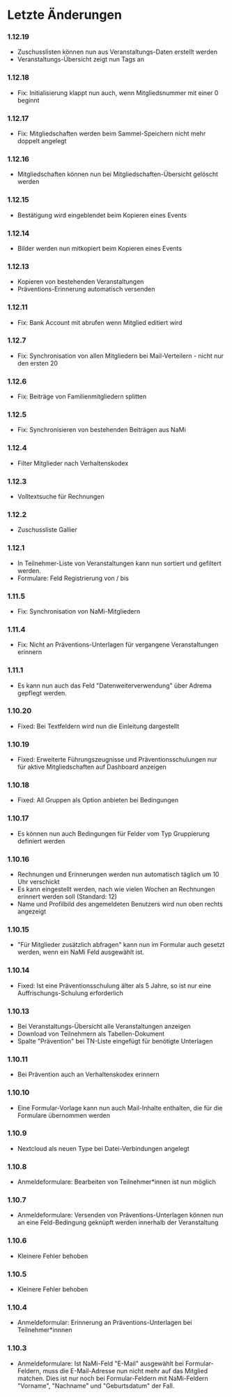 # Letzte Änderungen

### 1.12.19

-   Zuschusslisten können nun aus Veranstaltungs-Daten erstellt werden
-   Veranstaltungs-Übersicht zeigt nun Tags an

### 1.12.18

-   Fix: Initialisierung klappt nun auch, wenn Mitgliedsnummer mit einer 0 beginnt

### 1.12.17

-   Fix: Mitgliedschaften werden beim Sammel-Speichern nicht mehr doppelt angelegt

### 1.12.16

-   Mitgliedschaften können nun bei Mitgliedschaften-Übersicht gelöscht werden

### 1.12.15

-   Bestätigung wird eingeblendet beim Kopieren eines Events

### 1.12.14

-   Bilder werden nun mitkopiert beim Kopieren eines Events

### 1.12.13

-   Kopieren von bestehenden Veranstaltungen
-   Präventions-Erinnerung automatisch versenden

### 1.12.11

-   Fix: Bank Account mit abrufen wenn Mitglied editiert wird

### 1.12.7

-   Fix: Synchronisation von allen Mitgliedern bei Mail-Verteilern - nicht nur den ersten 20

### 1.12.6

-   Fix: Beiträge von Familienmitgliedern splitten

### 1.12.5

-   Fix: Synchronisieren von bestehenden Beiträgen aus NaMi

### 1.12.4

-   Filter Mitglieder nach Verhaltenskodex

### 1.12.3

-   Volltextsuche für Rechnungen

### 1.12.2

-   Zuschussliste Gallier

### 1.12.1

-   In Teilnehmer-Liste von Veranstaltungen kann nun sortiert und gefiltert werden.
-   Formulare: Feld Registrierung von / bis

### 1.11.5

-   Fix: Synchronisation von NaMi-Mitgliedern

### 1.11.4

-   Fix: Nicht an Präventions-Unterlagen für vergangene Veranstaltungen erinnern

### 1.11.1

-   Es kann nun auch das Feld "Datenweiterverwendung" über Adrema gepflegt werden.

### 1.10.20

-   Fixed: Bei Textfeldern wird nun die Einleitung dargestellt

### 1.10.19

-   Fixed: Erweiterte Führungszeugnisse und Präventionsschulungen nur für aktive Mitgliedschaften auf Dashboard anzeigen

### 1.10.18

-   Fixed: All Gruppen als Option anbieten bei Bedingungen

### 1.10.17

-   Es können nun auch Bedingungen für Felder vom Typ Gruppierung definiert werden

### 1.10.16

-   Rechnungen und Erinnerungen werden nun automatisch täglich um 10 Uhr verschickt
-   Es kann eingestellt werden, nach wie vielen Wochen an Rechnungen erinnert werden soll (Standard: 12)
-   Name und Profilbild des angemeldeten Benutzers wird nun oben rechts angezeigt

### 1.10.15

-   "Für Mitglieder zusätzlich abfragen" kann nun im Formular auch gesetzt werden, wenn ein NaMi Feld ausgewählt ist.

### 1.10.14

-   Fixed: Ist eine Präventionsschulung älter als 5 Jahre, so ist nur eine Auffrischungs-Schulung erforderlich

### 1.10.13

-   Bei Veranstaltungs-Übersicht alle Veranstaltungen anzeigen
-   Download von Teilnehmern als Tabellen-Dokument
-   Spalte "Prävention" bei TN-Liste eingefügt für benötigte Unterlagen

### 1.10.11

-   Bei Prävention auch an Verhaltenskodex erinnern

### 1.10.10

-   Eine Formular-Vorlage kann nun auch Mail-Inhalte enthalten, die für die Formulare übernommen werden

### 1.10.9

-   Nextcloud als neuen Type bei Datei-Verbindungen angelegt

### 1.10.8

-   Anmeldeformulare: Bearbeiten von Teilnehmer\*innen ist nun möglich

### 1.10.7

-   Anmeldeformulare: Versenden von Präventions-Unterlagen können nun an eine Feld-Bedingung geknüpft werden innerhalb der Veranstaltung

### 1.10.6

-   Kleinere Fehler behoben

### 1.10.5

-   Kleinere Fehler behoben

### 1.10.4

-   Anmeldeformular: Erinnerung an Präventions-Unterlagen bei Teilnehmer\*innnen

### 1.10.3

-   Anmeldeformulare: Ist NaMi-Feld "E-Mail" ausgewählt bei Formular-Feldern, muss die E-Mail-Adresse nun nicht mehr auf das Mitglied matchen. Dies ist nur noch bei Formular-Feldern mit NaMi-Feldern "Vorname", "Nachname" und "Geburtsdatum" der Fall.
